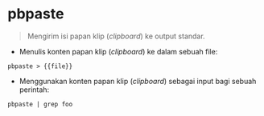 # pbpaste

> Mengirim isi papan klip (_clipboard_) ke output standar.

- Menulis konten papan klip (_clipboard_) ke dalam sebuah file:

`pbpaste > {{file}}`

- Menggunakan konten papan klip (_clipboard_) sebagai input bagi sebuah perintah:

`pbpaste | grep foo`
